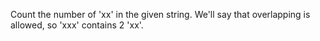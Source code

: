 Count the number of 'xx' in the given string. We'll say that overlapping is allowed, so 'xxx' contains 2 'xx'.
